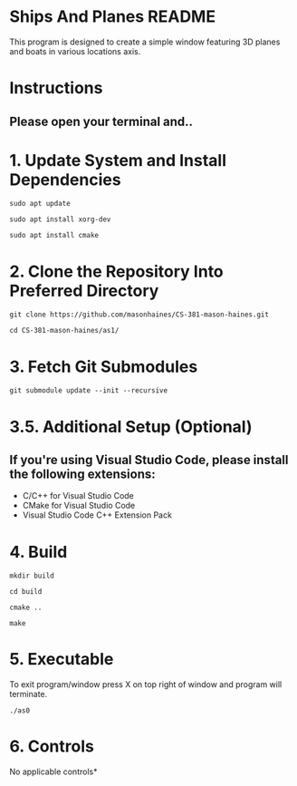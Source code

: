 # Ships And Planes README

This program is designed to create a simple window featuring 3D planes and boats in various locations axis.

# Instructions 
## Please open your terminal and..


# 1. Update System and Install Dependencies

    sudo apt update

    sudo apt install xorg-dev

    sudo apt install cmake

# 2. Clone the Repository Into Preferred Directory

    git clone https://github.com/masonhaines/CS-381-mason-haines.git

    cd CS-381-mason-haines/as1/

# 3. Fetch Git Submodules

    git submodule update --init --recursive

# 3.5. Additional Setup (Optional)

## If you're using Visual Studio Code, please install the following extensions:

-   C/C++ for Visual Studio Code
-   CMake for Visual Studio Code
-   Visual Studio Code C++ Extension Pack

# 4. Build

    mkdir build

    cd build

    cmake ..
    
    make

# 5. Executable
To exit program/window press X on top right of window and program will terminate. 

    ./as0

# 6. Controls

No applicable controls*